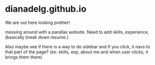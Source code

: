 # dianadelg.github.io

We are out here looking prettier!

messing around with a parallax website. Need to add skills, experience, (basically break down resume.)


Also maybe see if there is a way to do sidebar and if you click, it navs to that part of the page? (ex: skills, exp, about me and when user clicks, it brings them there)


